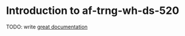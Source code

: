 # Introduction to af-trng-wh-ds-520

TODO: write [great documentation](http://jacobian.org/writing/what-to-write/)
